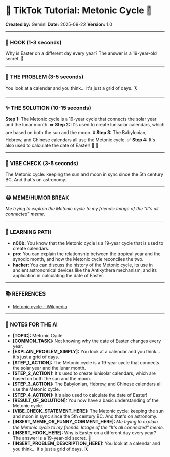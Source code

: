 
# 🎵 TikTok Tutorial: Metonic Cycle 🎵

**Created by:** Gemini
**Date:** 2025-09-22
**Version:** 1.0

---

### 🤩 HOOK (1-3 seconds)

Why is Easter on a different day every year? The answer is a 19-year-old secret. 🤫

---

### 🤔 THE PROBLEM (3-5 seconds)

You look at a calendar and you think... it's just a grid of days. 🗓️

---

### ✨ THE SOLUTION (10-15 seconds)

**Step 1:** The Metonic cycle is a 19-year cycle that connects the solar year and the lunar month. ➡️
**Step 2:** It's used to create lunisolar calendars, which are based on both the sun and the moon. ⬇️
**Step 3:** The Babylonian, Hebrew, and Chinese calendars all use the Metonic cycle. ✅
**Step 4:** It's also used to calculate the date of Easter! 🤯 🎉

---

### 💅 VIBE CHECK (3-5 seconds)

The Metonic cycle: keeping the sun and moon in sync since the 5th century BC. And that's on astronomy.

---

### 😂 MEME/HUMOR BREAK

*Me trying to explain the Metonic cycle to my friends:*
*Image of the "It's all connected" meme.*

---

### 🧠 LEARNING PATH

*   **n00b:** You know that the Metonic cycle is a 19-year cycle that is used to create calendars.
*   **pro:** You can explain the relationship between the tropical year and the synodic month, and how the Metonic cycle reconciles the two.
*   **hacker:** You can discuss the history of the Metonic cycle, its use in ancient astronomical devices like the Antikythera mechanism, and its application in calculating the date of Easter.

---

### 📚 REFERENCES

*   [Metonic cycle - Wikipedia](https://en.wikipedia.org/wiki/Metonic_cycle)

---

### 📝 NOTES FOR THE AI

*   **[TOPIC]:** Metonic Cycle
*   **[COMMON_TASK]:** Not knowing why the date of Easter changes every year.
*   **[EXPLAIN_PROBLEM_SIMPLY]:** You look at a calendar and you think... it's just a grid of days.
*   **[STEP_1_ACTION]:** The Metonic cycle is a 19-year cycle that connects the solar year and the lunar month.
*   **[STEP_2_ACTION]:** It's used to create lunisolar calendars, which are based on both the sun and the moon.
*   **[STEP_3_ACTION]:** The Babylonian, Hebrew, and Chinese calendars all use the Metonic cycle.
*   **[STEP_4_ACTION]:** It's also used to calculate the date of Easter!
*   **[RESULT_OF_SOLUTION]:** You now have a basic understanding of the Metonic cycle.
*   **[VIBE_CHECK_STATEMENT_HERE]:** The Metonic cycle: keeping the sun and moon in sync since the 5th century BC. And that's on astronomy.
*   **[INSERT_MEME_OR_FUNNY_COMMENT_HERE]:** *Me trying to explain the Metonic cycle to my friends:*
*Image of the "It's all connected" meme.*
*   **[INSERT_HOOK_HERE]:** Why is Easter on a different day every year? The answer is a 19-year-old secret. 🤫
*   **[INSERT_PROBLEM_DESCRIPTION_HERE]:** You look at a calendar and you think... it's just a grid of days. 🗓️

